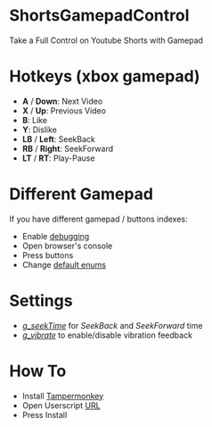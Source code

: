 # ShortsGamepadControl
Take a Full Control on Youtube Shorts with Gamepad

# Hotkeys (xbox gamepad)
- **A** / **Down**: Next Video  
- **X** / **Up**: Previous Video  
- **B**: Like  
- **Y**: Dislike  
- **LB** / **Left**: SeekBack  
- **RB** / **Right**: SeekForward  
- **LT** / **RT**: Play-Pause  

# Different Gamepad
If you have different gamepad / buttons indexes:  
- Enable [debugging](https://github.com/Wolf49406/ShortsGamepadControl/blob/28ea14e7b62d417336f74acd9227933bdd12c2a9/ShortsGamepadControl.user.js#L222)  
- Open browser's console
- Press buttons
- Change [default enums](https://github.com/Wolf49406/ShortsGamepadControl/blob/28ea14e7b62d417336f74acd9227933bdd12c2a9/ShortsGamepadControl.user.js#L21)

# Settings
- [_g_seekTime_](https://github.com/Wolf49406/ShortsGamepadControl/blob/2ec5301e162c330dff13e93742dd811b3f4b1821/ShortsGamepadControl.user.js#L17) for _SeekBack_ and _SeekForward_ time  
- [_g_vibrate_](https://github.com/Wolf49406/ShortsGamepadControl/blob/2ec5301e162c330dff13e93742dd811b3f4b1821/ShortsGamepadControl.user.js#L18) to enable/disable vibration feedback  

# How To
- Install [Tampermonkey](https://chromewebstore.google.com/detail/tampermonkey/dhdgffkkebhmkfjojejmpbldmpobfkfo)
- Open Userscript [URL](https://github.com/Wolf49406/ShortsGamepadControl/raw/main/ShortsGamepadControl.user.js)
- Press Install
